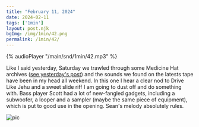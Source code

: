 ```yaml
---
title: "February 11, 2024"
date: 2024-02-11
tags: ['1min']
layout: post.njk
bgImg: /img/1min/42.png
permalink: /1min/42/
---
```


{% audioPlayer "/main/snd/1min/42.mp3" %}

Like I said yesterday, Saturday we trawled through some Medicine Hat archives ([see yesterday's post](https://listenfaster.com/main/1min/41/)) and the sounds we found on the latests tape have been in my head all weekend.  In this one I hear a clear nod to Drive Like Jehu and a sweet slide riff I am going to dust off and do something with. Bass player Scott had a lot of new-fangled gadgets, including a subwoofer, a looper and a sampler (maybe the same piece of equipment), which is put to good use in the opening. Sean's melody absolutely rules.  

![pic](/main/img/1min/42.png)



